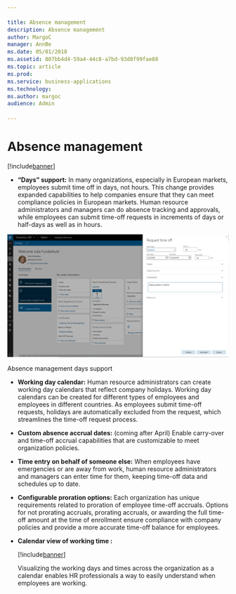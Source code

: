 ```yaml
---

title: Absence management
description: Absence management
author: MargoC
manager: AnnBe
ms.date: 05/01/2018
ms.assetid: 807bb4d4-59a4-44c8-a7bd-93d8f99fae88
ms.topic: article
ms.prod: 
ms.service: business-applications
ms.technology: 
ms.author: margoc
audience: Admin

---
```

#  Absence management




[!include[banner](../../includes/banner.md)]

-   **“Days” support:** In many organizations, especially in European markets,
    employees submit time off in days, not hours. This change provides expanded
    capabilities to help companies ensure that they can meet compliance policies
    in European markets. Human resource administrators and managers can do
    absence tracking and approvals, while employees can submit time-off requests
    in increments of days or half-days as well as in hours.

![A screenshot showing absence management days support in Talent](media/absence-management-1.png "A screenshot showing absence management days support in Talent")
<!-- Talent_ Absence Management - Days Support_A.png -->


Absence management days support

-   **Working day calendar:** Human resource administrators can create working
    day calendars that reflect company holidays. Working day calendars can be
    created for different types of employees and employees in different
    countries. As employees submit time-off requests, holidays are automatically
    excluded from the request, which streamlines the time-off request process.



-   **Custom absence accrual dates:** (coming after April) Enable carry-over and
    time-off accrual capabilities that are customizable to meet organization
    policies.

-   **Time entry on behalf of someone else:** When employees have emergencies or
    are away from work, human resource administrators and managers can enter
    time for them, keeping time-off data and schedules up to date.

-   **Configurable proration options:** Each organization has unique
    requirements related to proration of employee time-off accruals. Options for
    not prorating accruals, prorating accruals, or awarding the full time-off
    amount at the time of enrollment ensure compliance with company policies and
    provide a more accurate time-off balance for employees.

-   **Calendar view of working time :** 

    [!include[banner](../../../includes/public-preview.md)]

    Visualizing the working
    days and times across the organization as a calendar enables HR
    professionals a way to easily understand when employees are working.


